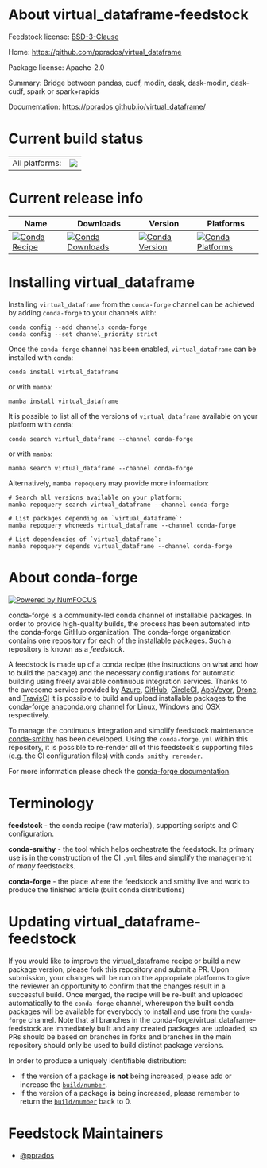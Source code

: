 About virtual_dataframe-feedstock
=================================

Feedstock license: [BSD-3-Clause](https://github.com/conda-forge/virtual_dataframe-feedstock/blob/main/LICENSE.txt)

Home: https://github.com/pprados/virtual_dataframe

Package license: Apache-2.0

Summary: Bridge between pandas, cudf, modin, dask, dask-modin, dask-cudf, spark or spark+rapids

Documentation: https://pprados.github.io/virtual_dataframe/

Current build status
====================


<table><tr><td>All platforms:</td>
    <td>
      <a href="https://dev.azure.com/conda-forge/feedstock-builds/_build/latest?definitionId=18023&branchName=main">
        <img src="https://dev.azure.com/conda-forge/feedstock-builds/_apis/build/status/virtual_dataframe-feedstock?branchName=main">
      </a>
    </td>
  </tr>
</table>

Current release info
====================

| Name | Downloads | Version | Platforms |
| --- | --- | --- | --- |
| [![Conda Recipe](https://img.shields.io/badge/recipe-virtual_dataframe-green.svg)](https://anaconda.org/conda-forge/virtual_dataframe) | [![Conda Downloads](https://img.shields.io/conda/dn/conda-forge/virtual_dataframe.svg)](https://anaconda.org/conda-forge/virtual_dataframe) | [![Conda Version](https://img.shields.io/conda/vn/conda-forge/virtual_dataframe.svg)](https://anaconda.org/conda-forge/virtual_dataframe) | [![Conda Platforms](https://img.shields.io/conda/pn/conda-forge/virtual_dataframe.svg)](https://anaconda.org/conda-forge/virtual_dataframe) |

Installing virtual_dataframe
============================

Installing `virtual_dataframe` from the `conda-forge` channel can be achieved by adding `conda-forge` to your channels with:

```
conda config --add channels conda-forge
conda config --set channel_priority strict
```

Once the `conda-forge` channel has been enabled, `virtual_dataframe` can be installed with `conda`:

```
conda install virtual_dataframe
```

or with `mamba`:

```
mamba install virtual_dataframe
```

It is possible to list all of the versions of `virtual_dataframe` available on your platform with `conda`:

```
conda search virtual_dataframe --channel conda-forge
```

or with `mamba`:

```
mamba search virtual_dataframe --channel conda-forge
```

Alternatively, `mamba repoquery` may provide more information:

```
# Search all versions available on your platform:
mamba repoquery search virtual_dataframe --channel conda-forge

# List packages depending on `virtual_dataframe`:
mamba repoquery whoneeds virtual_dataframe --channel conda-forge

# List dependencies of `virtual_dataframe`:
mamba repoquery depends virtual_dataframe --channel conda-forge
```


About conda-forge
=================

[![Powered by
NumFOCUS](https://img.shields.io/badge/powered%20by-NumFOCUS-orange.svg?style=flat&colorA=E1523D&colorB=007D8A)](https://numfocus.org)

conda-forge is a community-led conda channel of installable packages.
In order to provide high-quality builds, the process has been automated into the
conda-forge GitHub organization. The conda-forge organization contains one repository
for each of the installable packages. Such a repository is known as a *feedstock*.

A feedstock is made up of a conda recipe (the instructions on what and how to build
the package) and the necessary configurations for automatic building using freely
available continuous integration services. Thanks to the awesome service provided by
[Azure](https://azure.microsoft.com/en-us/services/devops/), [GitHub](https://github.com/),
[CircleCI](https://circleci.com/), [AppVeyor](https://www.appveyor.com/),
[Drone](https://cloud.drone.io/welcome), and [TravisCI](https://travis-ci.com/)
it is possible to build and upload installable packages to the
[conda-forge](https://anaconda.org/conda-forge) [anaconda.org](https://anaconda.org/)
channel for Linux, Windows and OSX respectively.

To manage the continuous integration and simplify feedstock maintenance
[conda-smithy](https://github.com/conda-forge/conda-smithy) has been developed.
Using the ``conda-forge.yml`` within this repository, it is possible to re-render all of
this feedstock's supporting files (e.g. the CI configuration files) with ``conda smithy rerender``.

For more information please check the [conda-forge documentation](https://conda-forge.org/docs/).

Terminology
===========

**feedstock** - the conda recipe (raw material), supporting scripts and CI configuration.

**conda-smithy** - the tool which helps orchestrate the feedstock.
                   Its primary use is in the construction of the CI ``.yml`` files
                   and simplify the management of *many* feedstocks.

**conda-forge** - the place where the feedstock and smithy live and work to
                  produce the finished article (built conda distributions)


Updating virtual_dataframe-feedstock
====================================

If you would like to improve the virtual_dataframe recipe or build a new
package version, please fork this repository and submit a PR. Upon submission,
your changes will be run on the appropriate platforms to give the reviewer an
opportunity to confirm that the changes result in a successful build. Once
merged, the recipe will be re-built and uploaded automatically to the
`conda-forge` channel, whereupon the built conda packages will be available for
everybody to install and use from the `conda-forge` channel.
Note that all branches in the conda-forge/virtual_dataframe-feedstock are
immediately built and any created packages are uploaded, so PRs should be based
on branches in forks and branches in the main repository should only be used to
build distinct package versions.

In order to produce a uniquely identifiable distribution:
 * If the version of a package **is not** being increased, please add or increase
   the [``build/number``](https://docs.conda.io/projects/conda-build/en/latest/resources/define-metadata.html#build-number-and-string).
 * If the version of a package **is** being increased, please remember to return
   the [``build/number``](https://docs.conda.io/projects/conda-build/en/latest/resources/define-metadata.html#build-number-and-string)
   back to 0.

Feedstock Maintainers
=====================

* [@pprados](https://github.com/pprados/)

